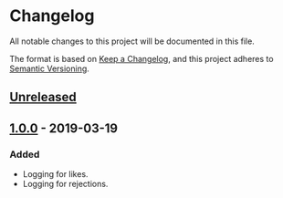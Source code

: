 # Changelog
All notable changes to this project will be documented in this file.

The format is based on [Keep a Changelog](https://keepachangelog.com/en/1.0.0/),
and this project adheres to [Semantic Versioning](https://semver.org/spec/v2.0.0.html).

## [Unreleased]

## [1.0.0] - 2019-03-19

### Added
* Logging for likes.
* Logging for rejections.

[Unreleased]: https://github.com/wearerequired/rest-likes/compare/1.0.0...HEAD
[1.0.0]: https://github.com/wearerequired/rest-likes/compare/04db752...1.0.0
